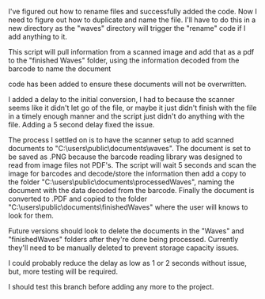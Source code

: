 I've figured out how to rename files and successfully added the code. Now I need to figure out how to duplicate and name the file. I'll have to do this in a new directory as the "waves" directory will trigger the "rename" code if I add anything to it. 

This script will pull information from a scanned image and add that as a pdf to the "finished Waves" folder, using the information decoded from the barcode to name the document

code has been added to ensure these documents will not be overwritten. 

I added a delay to the initial conversion, I had to because the scanner seems like it didn't let go of the file, or maybe it just didn't finish with the file in a timely enough manner and the script just didn't do anything with the file. Adding a 5 second delay fixed the issue. 


The process I settled on is to have the scanner setup to add scanned documents to "C:\users\public\documents\waves".
The document is set to be saved as .PNG because the barcode reading library was designed to read from image files not PDF's.
The script will wait 5 seconds and scan the image for barcodes and decode/store the information then add a copy to the folder "C:\users\public\documents\processedWaves", naming the document with the data decoded from the barcode. 
Finally the document is converted to .PDF and copied to the folder "C:\users\public\documents\finishedWaves" where the user will knows to look for them. 

Future versions should look to delete the documents in the "Waves" and "finishedWaves" folders after they're done being processed. Currently they'll need to be manually deleted to prevent storage capacity issues. 

I could probably reduce the delay as low as 1 or 2 seconds without issue, but, more testing will be required. 

I should test this branch before adding any more to the project. 
